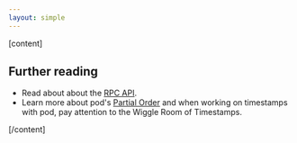 ```yaml
---
layout: simple
---
```


<script>
    import {Code} from '$lib'
</script>

[content]

## Further reading

- Read about about the [RPC API](/reference/rpc-api).
- Learn more about pod's [Partial Order](/architecture/fast-path) and when working on timestamps with pod, pay attention to the Wiggle Room of Timestamps.

[/content]
